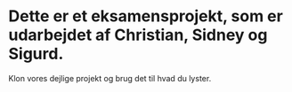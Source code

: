 # Dette er et eksamensprojekt, som er udarbejdet af Christian, Sidney og Sigurd.

Klon vores dejlige projekt og brug det til hvad du lyster.
